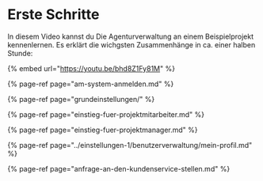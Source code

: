 # Erste Schritte

In diesem Video kannst du Die Agenturverwaltung an einem Beispielprojekt kennenlernen. Es erklärt die wichgsten Zusammenhänge in ca. einer halben Stunde:

{% embed url="https://youtu.be/bhd8Z1Fy81M" %}



{% page-ref page="am-system-anmelden.md" %}

{% page-ref page="grundeinstellungen/" %}

{% page-ref page="einstieg-fuer-projektmitarbeiter.md" %}

{% page-ref page="einstieg-fuer-projektmanager.md" %}

{% page-ref page="../einstellungen-1/benutzerverwaltung/mein-profil.md" %}

{% page-ref page="anfrage-an-den-kundenservice-stellen.md" %}



